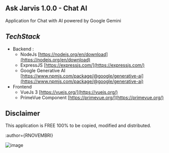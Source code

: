 **Ask Jarvis 1.0.0 - Chat AI**
-
Application for Chat with AI powered by Google Gemini

***TechStack***
-
* Backend :
    -   NodeJs  [https://nodejs.org/en/download](https://nodejs.org/en/download)
    -   ExpressJS  [https://expressjs.com/](https://expressjs.com/)
    -   Google Generative AI [https://www.npmjs.com/package/@google/generative-ai](https://www.npmjs.com/package/@google/generative-ai)
* Frontend
    -   VueJs 3  [https://vuejs.org/](https://vuejs.org/)
    -   PrimeVue Component  [https://primevue.org/](https://primevue.org/)

Disclaimer
-
This application is FREE 100% to be copied, modified and distributed. 


:author={RNOVEMBRI}

![image](https://github.com/ridhonovembri/chat-ai-google-gemini/assets/6411417/7eb0c604-577f-423a-aaf0-bd67c3b2a725)




